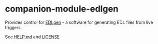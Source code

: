 # companion-module-edlgen

Provides control for [EDLgen](https://github.com/hankthetank27/edl-gen) - a software for generating EDL files from live triggers.

See [HELP.md](./companion/HELP.md) and [LICENSE](./LICENSE)
